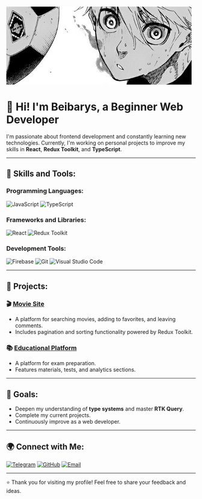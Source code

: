 ![Header](https://github.com/lackoftalentt/lackoftalentt/blob/main/assets/header.jpg)

# 👋 Hi! I'm Beibarys, a Beginner Web Developer

I'm passionate about frontend development and constantly learning new technologies. Currently, I'm working on personal projects to improve my skills in **React**, **Redux Toolkit**, and **TypeScript**.

---

## 🚀 **Skills and Tools:**

### Programming Languages:
![JavaScript](https://img.shields.io/badge/-JavaScript-F7DF1E?style=for-the-badge&logo=javascript&logoColor=black)
![TypeScript](https://img.shields.io/badge/-TypeScript-007ACC?style=for-the-badge&logo=typescript&logoColor=white)

### Frameworks and Libraries:
![React](https://img.shields.io/badge/-React-61DAFB?style=for-the-badge&logo=react&logoColor=black)
![Redux Toolkit](https://img.shields.io/badge/-Redux_Toolkit-764ABC?style=for-the-badge&logo=redux&logoColor=white)

### Development Tools:
![Firebase](https://img.shields.io/badge/-Firebase-FFCA28?style=for-the-badge&logo=firebase&logoColor=black)
![Git](https://img.shields.io/badge/-Git-F05032?style=for-the-badge&logo=git&logoColor=white)
![Visual Studio Code](https://img.shields.io/badge/-VS_Code-007ACC?style=for-the-badge&logo=visual-studio-code&logoColor=white)

---

## 📌 **Projects:**

### 🎬 [Movie Site](https://github.com/lackoftalent/movie-site)
- A platform for searching movies, adding to favorites, and leaving comments.
- Includes pagination and sorting functionality powered by Redux Toolkit.

### 📚 [Educational Platform](https://github.com/lackoftalent/education-platform)
- A platform for exam preparation.
- Features materials, tests, and analytics sections.

---

## 🎯 **Goals:**
- Deepen my understanding of **type systems** and master **RTK Query**.
- Complete my current projects.
- Continuously improve as a web developer.

---

## 🌍 **Connect with Me:**

[![Telegram](https://img.shields.io/badge/-Telegram-26A5E4?style=for-the-badge&logo=telegram&logoColor=white)](https://t.me/lackoftalent)
[![GitHub](https://img.shields.io/badge/-GitHub-181717?style=for-the-badge&logo=github&logoColor=white)](https://github.com/lackoftalent)
[![Email](https://img.shields.io/badge/-Email-D14836?style=for-the-badge&logo=gmail&logoColor=white)](mailto:beibarys.dev@gmail.com)

---

⭐️ Thank you for visiting my profile! Feel free to share your feedback and ideas. 
